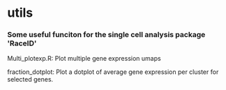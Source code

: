 # utils

### Some useful funciton for the single cell analysis package 'RaceID'


Multi_plotexp.R: Plot multiple gene expression umaps

fraction_dotplot: Plot a dotplot of average gene expression per cluster for selected genes. 

